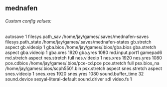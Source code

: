 ## mednafen

###### Custom config values:
autosave 1
filesys.path_sav /home/jay/games/.saves/mednafen-saves
filesys.path_state /home/jay/games/.saves/mednafen-states
gb.stretch aspect
gb.videoip 1
gba.bios /home/jay/games/.bios/gba.bios
gba.stretch aspect
gba.videoip 1
gba.xres 1920
gba.yres 1080
md.input.port1 gamepad6
md.stretch aspect
nes.stretch full
nes.videoip 1
nes.xres 1920
nes.yres 1080
pce.cdbios /home/jay/games/.bios/pce-cd.pce
pce.stretch full
psx.bios_na /home/jay/games/.bios/scph5501.bin
psx.stretch aspect
snes.stretch aspect
snes.videoip 1
snes.xres 1920
snes.yres 1080
sound.buffer_time 32
sound.device sexyal-literal-default
sound.driver sdl
video.fs 1
